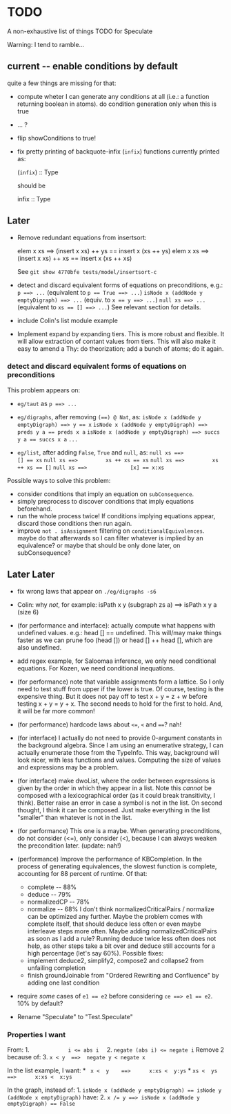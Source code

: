 TODO
====

A non-exhaustive list of things TODO for Speculate

Warning: I tend to ramble...


current -- enable conditions by default
---------------------------------------

quite a few things are missing for that:

* compute wheter I can generate any conditions at all (i.e.: a function
  returning boolean in atoms).  do condition generation only when this is true

* ... ?

* flip showConditions to true!


* fix pretty printing of backquote-infix (`infix`) functions
  currently printed as:

    (`infix`) :: Type

  should be

    infix :: Type


Later
-----

* Remove redundant equations from insertsort:

	elem x xs ==> (insert x xs) ++ ys == insert x (xs ++ ys)
	elem x xs ==> (insert x xs) ++ xs == insert x (xs ++ xs)

  See `git show 4770bfe tests/model/insertsort-c`

* detect and discard equivalent forms of equations on preconditions, e.g.:
  `p ==> ...` (equivalent to `p == True ==> ...`)
  `isNode x (addNode y emptyDigraph) ==> ...` (equiv. to `x == y ==> ...`)
  `null xs ==> ...` (equivalent to `xs == [] ==> ...`)
  See relevant section for details.

* include Colin's list module example

* Implement expand by expanding tiers.  This is more robust and flexible.  It
  will allow extraction of contant values from tiers.  This will also make it
  easy to amend a Thy: do theorization; add a bunch of atoms; do it again.

### detect and discard equivalent forms of equations on preconditions

This problem appears on:

* `eg/taut` as `p ==> ...`

* `eg/digraphs`, after removing `(==) @ Nat`, as:
  `isNode x (addNode y emptyDigraph) ==> y == x`
  `isNode x (addNode y emptyDigraph) ==> preds y a == preds x a`
  `isNode x (addNode y emptyDigraph) ==> succs y a == succs x a`
  `...`

* `eg/list`, after adding `False`, `True` and `null`, as:
  `null xs ==>               [] == xs`
  `null xs ==>         xs ++ xs == xs`
  `null xs ==>         xs ++ xs == []`
  `null xs ==>              [x] == x:xs`

Possible ways to solve this problem:

* consider conditions that imply an equation on `subConsequence`.
* simply preprocess to discover conditions that imply equations beforehand.
* run the whole process twice!  If conditions implying equations appear,
  discard those conditions then run again.
* improve `not . isAssignment` filtering on `conditionalEquivalences`.  maybe
  do that afterwards so I can filter whatever is implied by an equivalence?  or
  maybe that should be only done later, on subConsequence?


Later Later
-----------

* fix wrong laws that appear on `./eg/digraphs -s6`

* Colin: why _not_, for example:
  isPath x y (subgraph zs a) ==> isPath x y a
  (size 6)

* (for performance and interface): actually compute what happens with
  undefined values.  e.g.: head [] == undefined.  This will/may make things
  faster as we can prune foo (head []) or head [] ++ head [], which are also
  undefined.

* add regex example, for Saloomaa inference, we only need conditional
  equations.  For Kozen, we need conditional inequations.

* (for performance) note that variable assignments form a lattice.  So I only
  need to test stuff from upper if the lower is true.  Of course, testing is
  the expensive thing.  But it does not pay off to test x + y = z + w before
  testing x + y = y + x.  The second needs to hold for the first to hold.  And,
  it will be far more common!

* (for performance) hardcode laws about `<=`, `<` and `==`?  nah!

* (for interface) I actually do not need to provide 0-argument constants in the
  background algebra.  Since I am using an enumerative strategy, I can actually
  enumerate those from the TypeInfo.  This way, background will look nicer,
  with less functions and values.  Computing the size of values and expressions
  may be a problem.

* (for interface) make dwoList, where the order between expressions is given by
  the order in which they appear in a list.  Note this *cannot* be composed
  with a lexicographical order (as it could break transitivity, I think).
  Better raise an error in case a symbol is not in the list.  On second thought,
  I think it can be composed.  Just make everything in the list "smaller" than
  whatever is not in the list.

* (for performance) This one is a maybe.  When generating preconditions, do not
  consider (<=), only consider (<), because I can always weaken the
  precondition later.  (update: nah!)

* (performance) Improve the performance of KBCompletion.
  In the process of generating equivalences, the slowest function is complete,
  accounting for 88 percent of runtime.  Of that:
  - complete     -- 88%
  - deduce       -- 79%
  - normalizedCP -- 78%
  - normalize    -- 68%
  I don't think normalizedCriticalPairs / normalize can be optimized any
  further.  Maybe the problem comes with complete itself, that should deduce
  less often or even maybe interleave steps more often.  Maybe adding
  normalizedCriticalPairs as soon as I add a rule?  Running deduce twice less
  often does not help, as other steps take a bit over and deduce still accounts
  for a high percentage (let's say 60%).  Possible fixes:
  - implement deduce2, simplify2, compose2 and collapse2 from unfailing
    completion
  - finish groundJoinable from "Ordered Rewriting and Confluence" by
    adding one last condition

* require _some_ cases of `e1 == e2` before considering `ce ==> e1 == e2`.
  10% by default?


* Rename "Speculate" to "Test.Speculate"

### Properties I want

From:
	1. `             i <= abs i   `
	2. `negate (abs i) <= negate i`
Remove 2 because of:
	3.  `x < y  ==>  negate y < negate x`

In the list example, I want:
	* ` x <  y    ==>      x:xs <  y:ys`
	* `xs <  ys   ==>      x:xs <  x:ys`

In the graph, instead of:
	1. `isNode x (addNode y emptyDigraph) == isNode y (addNode x emptyDigraph)`
have:
    2. `x /= y ==> isNode x (addNode y emptyDigraph) == False`
